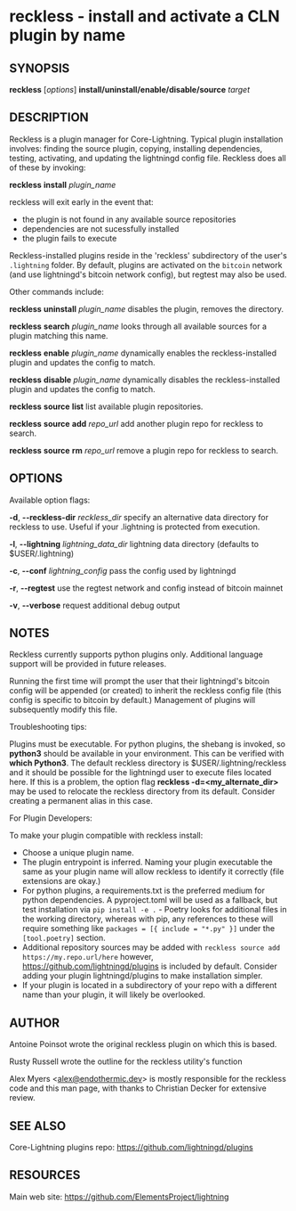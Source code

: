 reckless - install and activate a CLN plugin by name
====================================================

SYNOPSIS
--------

**reckless** [*options*] **install/uninstall/enable/disable/source** *target*

DESCRIPTION
-----------

Reckless is a plugin manager for Core-Lightning. Typical plugin
installation involves: finding the source plugin, copying,
installing dependencies, testing, activating, and updating the
lightningd config file. Reckless does all of these by invoking:

**reckless** **install** *plugin\_name*

reckless will exit early in the event that:

- the plugin is not found in any available source repositories
- dependencies are not sucessfully installed
- the plugin fails to execute

Reckless-installed plugins reside in the 'reckless' subdirectory
of the user's `.lightning` folder.  By default, plugins are activated
on the `bitcoin` network (and use lightningd's bitcoin network
config), but regtest may also be used.

Other commands include:

**reckless** **uninstall** *plugin\_name*
	disables the plugin, removes the directory.

**reckless** **search** *plugin\_name*
	looks through all available sources for a plugin matching
	this name.

**reckless** **enable** *plugin\_name*
	dynamically enables the reckless-installed plugin and updates
	the config to match.

**reckless** **disable** *plugin\_name*
	dynamically disables the reckless-installed plugin and updates
	the config to match.

**reckless** **source** **list**
	list available plugin repositories.

**reckless** **source** **add** *repo\_url*
	add another plugin repo for reckless to search.

**reckless** **source** **rm** *repo\_url*
	remove a plugin repo for reckless to search.

OPTIONS
-------

Available option flags:

**-d**, **--reckless-dir** *reckless\_dir*
	specify an alternative data directory for reckless to use.
	Useful if your .lightning is protected from execution.

**-l**, **--lightning** *lightning\_data\_dir*
	lightning data directory (defaults to $USER/.lightning)

**-c**, **--conf** *lightning\_config*
	pass the config used by lightningd

**-r**, **--regtest**
	use the regtest network and config instead of bitcoin mainnet

**-v**, **--verbose**
	request additional debug output

NOTES
-----

Reckless currently supports python plugins only. Additional language
support will be provided in future releases.

Running the first time will prompt the user that their lightningd's
bitcoin config will be appended (or created) to inherit the reckless
config file (this config is specific to bitcoin by default.)
Management of plugins will subsequently modify this file.


Troubleshooting tips:

Plugins must be executable. For python plugins, the shebang is
invoked, so **python3** should be available in your environment. This
can be verified with **which Python3**. The default reckless directory
is $USER/.lightning/reckless and it should be possible for the
lightningd user to execute files located here.  If this is a problem,
the option flag **reckless -d=<my\_alternate\_dir>** may be used to
relocate the reckless directory from its default. Consider creating a
permanent alias in this case.

For Plugin Developers:

To make your plugin compatible with reckless install:

- Choose a unique plugin name.
- The plugin entrypoint is inferred.  Naming your plugin executable
    the same as your plugin name will allow reckless to identify it
    correctly (file extensions are okay.)
- For python plugins, a requirements.txt is the preferred medium for
    python dependencies. A pyproject.toml will be used as a fallback,
    but test installation via `pip install -e .` - Poetry looks for
    additional files in the working directory, whereas with pip, any
    references to these will require something like
    `packages = [{ include = "*.py" }]` under the `[tool.poetry]`
    section.
- Additional repository sources may be added with
    `reckless source add https://my.repo.url/here` however,
    https://github.com/lightningd/plugins is included by default.
    Consider adding your plugin lightningd/plugins to make
    installation simpler.
- If your plugin is located in a subdirectory of your repo with a
    different name than your plugin, it will likely be overlooked.

AUTHOR
------

Antoine Poinsot wrote the original reckless plugin on which this is
based.

Rusty Russell wrote the outline for the reckless utility's function

Alex Myers <<alex@endothermic.dev>> is mostly responsible for the
reckless code and this man page, with thanks to Christian Decker for
extensive review.

SEE ALSO
--------

Core-Lightning plugins repo: <https://github.com/lightningd/plugins>

RESOURCES
---------

Main web site: <https://github.com/ElementsProject/lightning>
